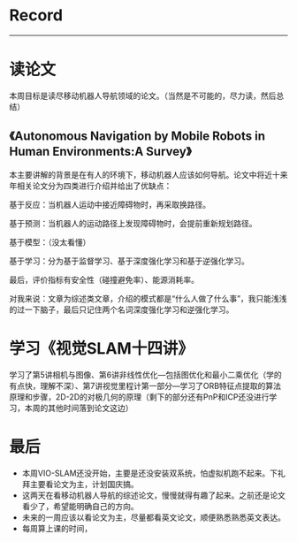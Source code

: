 # Record

---

# 读论文

本周目标是读尽移动机器人导航领域的论文。（当然是不可能的，尽力读，然后总结）

## 《Autonomous Navigation by Mobile Robots in Human Environments:A Survey》

本主要讲解的背景是在有人的环境下，移动机器人应该如何导航。论文中将近十来年相关论文分为四类进行介绍并给出了优缺点：

基于反应：当机器人运动中接近障碍物时，再采取换路径。

基于预测：当机器人的运动路径上发现障碍物时，会提前重新规划路径。

基于模型：（没太看懂）

基于学习：分为基于监督学习、基于深度强化学习和基于逆强化学习。

最后，评价指标有安全性（碰撞避免率）、能源消耗率。

对我来说：文章为综述类文章，介绍的模式都是“什么人做了什么事”，我只能浅浅的过一下脑子，最后只记住两个名词深度强化学习和逆强化学习。

# 学习《视觉SLAM十四讲》

学习了第5讲相机与图像、第6讲非线性优化—包括图优化和最小二乘优化（学的有点快，理解不深）、第7讲视觉里程计第一部分—学习了ORB特征点提取的算法原理和步骤，2D-2D的对极几何的原理（剩下的部分还有PnP和ICP还没进行学习，本周的其他时间落到论文这边）

# 最后

- 本周VIO-SLAM还没开始，主要是还没安装双系统，怕虚拟机跑不起来。下礼拜主要看论文为主，计划国庆搞。
- 这两天在看移动机器人导航的综述论文，慢慢就得有趣了起来。之前还是论文看少了，希望能明确自己的方向。
- 未来的一周应该以看论文为主，尽量都看英文论文，顺便熟悉熟悉英文表达。
- 每周算上课的时间，